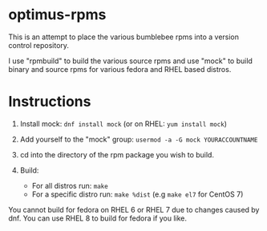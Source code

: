 # optimus-rpms

This is an attempt to place the various bumblebee rpms into a version control
repository.

I use "rpmbuild" to build the various source rpms and use "mock" to build 
binary and source rpms for various fedora and RHEL based distros. 

# Instructions

1. Install mock: `dnf install mock` (or on RHEL: `yum install mock`)

2. Add yourself to the "mock" group: `usermod -a -G mock YOURACCOUNTNAME`

3. cd into the directory of the rpm package you wish to build.

4. Build:
   - For all distros run: `make`
   - For a specific distro run: `make %dist` (e.g `make el7` for CentOS 7)

You cannot build for fedora on RHEL 6 or RHEL 7 due to changes caused by dnf.
You can use RHEL 8 to build for fedora if you like.

